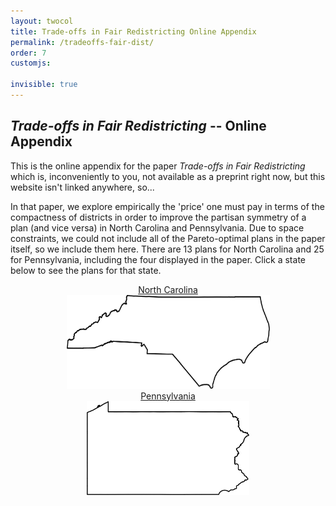 ```yaml
---
layout: twocol
title: Trade-offs in Fair Redistricting Online Appendix
permalink: /tradeoffs-fair-dist/
order: 7
customjs: 

invisible: true
---
```



<style>

</style>



## *Trade-offs in Fair Redistricting* -- Online Appendix

This is the online appendix for the paper *Trade-offs in Fair Redistricting* which is, inconveniently to you, not available as a 
preprint right now, but this website isn't linked anywhere, so...  


In that paper, we explore empirically the 'price' one must pay in terms of the compactness of districts in order to improve the partisan 
symmetry of a plan (and vice versa) in North Carolina and Pennsylvania.  Due to space constraints, we could not include all 
of the Pareto-optimal plans in the paper itself, so we include them here.  There are 13 plans for North Carolina and 25 
for Pennsylvania, including the four displayed in the paper.  Click a state below to see the plans for that state.

<div style="text-align: center">
<div style="display: inline-block; text-align: center; width:325px">
<a href="nc-maps"> 
    <div>North Carolina</div>
    <img border="0" alt="North Carolina" src="/assets/images/nc_outline.png" height="150">
</a>
</div>


<div style="display: inline-block; text-align: center; width:325px">
<a href="pa-maps">
    <div>Pennsylvania</div>
    <img border="0" alt="Pennsylvania" src="/assets/images/pa_outline.png" height="150">
</a>
</div>

</div>




